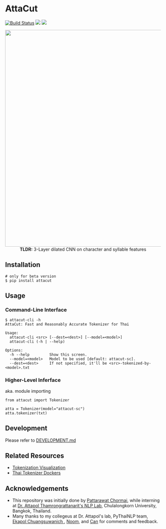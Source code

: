 # AttaCut
[![Build Status](https://travis-ci.org/PyThaiNLP/attacut.svg?branch=master)](https://travis-ci.org/PyThaiNLP/attacut)
[![](https://img.shields.io/badge/-presentation-informational)](https://drive.google.com/file/d/16AUNZv1HXVmERgryfBf4JpCo1QrQyHHE/view?usp=sharing)
![](https://img.shields.io/badge/doi-WIP-informational)

<div align="center">
    <img src="https://i.imgur.com/8yMq7IB.png" width="700px"/>
    <br/>
    <b>TLDR:</b> 
3-Layer dilated CNN on character and syllable features
</div>

## Installation

```
# only for beta version
$ pip install attacut
```

## Usage
### Command-Line Interface
```
$ attacut-cli -h
AttaCut: Fast and Reasonably Accurate Tokenizer for Thai

Usage:
  attacut-cli <src> [--dest=<dest>] [--model=<model>]
  attacut-cli (-h | --help)

Options:
  -h --help         Show this screen.
  --model=<model>   Model to be used [default: attacut-sc].
  --dest=<dest>     If not specified, it'll be <src>-tokenized-by-<model>.txt
```

### Higher-Level Inferface
aka. module importing
```
from attacut import Tokenizer

atta = Tokenizer(model="attacut-sc")
atta.tokenizer(txt)
```

## Development
Please refer to [DEVELOPMENT.md](./docs/DEVELOPMENT.md)

## Related Resources
- [Tokenization Visualization][tovis]
- [Thai Tokenizer Dockers][docker]

## Acknowledgements
- This repository was initially done by [Pattarawat Chormai][pat], while interning at [Dr. Attapol Thamrongrattanarit's NLP Lab][ate], Chulalongkorn University, Bangkok, Thailand.
- Many thanks to my collegeus at Dr. Attapol's lab, PyThaiNLP team, [Ekapol Chuangsuwanich ][ake], [Noom][noom], and [Can][can] for comments and feedback.


[pat]: http://pat.chormai.org
[ate]: https://attapol.github.io/lab.html
[noom]: https://github.com/Ekkalak-T
[can]: https://github.com/c4n
[ake]: https://github.com/ekapolc
[tovis]: https://pythainlp.github.io/tokenization-benchmark-visualization/
[docker]: https://github.com/PyThaiNLP/docker-thai-tokenizers